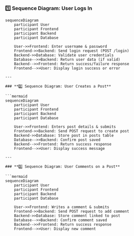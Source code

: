 ### **1️⃣ Sequence Diagram: User Logs In**

```mermaid
sequenceDiagram
    participant User
    participant Frontend
    participant Backend
    participant Database

    User->>Frontend: Enter username & password
    Frontend->>Backend: Send login request (POST /login)
    Backend->>Database: Validate user credentials
    Database-->>Backend: Return user data (if valid)
    Backend-->>Frontend: Return success/failure response
    Frontend-->>User: Display login success or error

---

### **2️⃣ Sequence Diagram: User Creates a Post**

```mermaid
sequenceDiagram
    participant User
    participant Frontend
    participant Backend
    participant Database

    User->>Frontend: Enters post details & submits
    Frontend->>Backend: Send POST request to create post
    Backend->>Database: Store post in posts table
    Database-->>Backend: Confirm post saved
    Backend-->>Frontend: Return success response
    Frontend-->>User: Display success message

---

### **3️⃣ Sequence Diagram: User Comments on a Post**

```mermaid
sequenceDiagram
    participant User
    participant Frontend
    participant Backend
    participant Database

    User->>Frontend: Writes a comment & submits
    Frontend->>Backend: Send POST request to add comment
    Backend->>Database: Store comment linked to post
    Database-->>Backend: Confirm comment saved
    Backend-->>Frontend: Return success response
    Frontend-->>User: Display new comment

